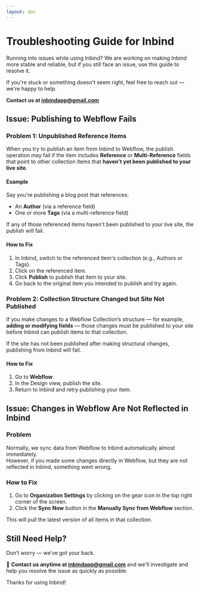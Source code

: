 ```yaml
---
layout: doc
---
```

# Troubleshooting Guide for Inbind

Running into issues while using Inbind? We are working on making Inbind more stable and reliable, but if you still face an issue, use this guide to resolve it.

If you're stuck or something doesn't seem right, feel free to reach out — we're happy to help.

**Contact us at [inbindapp@gmail.com](mailto:inbindapp@gmail.com)**

## Issue: Publishing to Webflow Fails

### Problem 1: Unpublished Reference Items

When you try to publish an item from Inbind to Webflow, the publish operation may fail if the item includes **Reference** or **Multi-Reference** fields that point to other collection items that **haven't yet been published to your live site**.

#### Example

Say you're publishing a blog post that references:

- An **Author** (via a reference field)
- One or more **Tags** (via a multi-reference field)

If any of those referenced items haven't been published to your live site, the publish will fail.

#### How to Fix

1. In Inbind, switch to the referenced item's collection (e.g., Authors or Tags).
2. Click on the referenced item.
3. Click **Publish** to publish that item to your site.
4. Go back to the original item you intended to publish and try again.


### Problem 2: Collection Structure Changed but Site Not Published

If you make changes to a Webflow Collection’s structure — for example, **adding or modifying fields** — those changes must be published to your site before Inbind can publish items to that collection.

If the site has not been published after making structural changes, publishing from Inbind will fail.

#### How to Fix

1. Go to **Webflow**.
2. In the Design view, publish the site.
3. Return to Inbind and retry publishing your item.

## Issue: Changes in Webflow Are Not Reflected in Inbind

### Problem

Normally, we sync data from Webflow to Inbind automatically almost immediately.  
However, if you made some changes directly in Webflow, but they are not reflected in Inbind, something went wrong.

### How to Fix

1. Go to **Organization Settings** by clicking on the gear icon in the top right corner of the screen.
2. Click the **Sync Now** button in the **Manually Sync from Webflow** section.

This will pull the latest version of all items in that collection.

## Still Need Help?

Don’t worry — we’ve got your back.

📩 **Contact us anytime at [inbindapp@gmail.com](mailto:inbindapp@gmail.com)** and we'll investigate and help you resolve the issue as quickly as possible.

Thanks for using Inbind!
